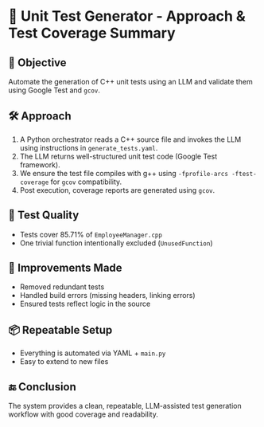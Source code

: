 # 🧪 Unit Test Generator - Approach & Test Coverage Summary

## 📌 Objective
Automate the generation of C++ unit tests using an LLM and validate them using Google Test and `gcov`.

## 🛠 Approach
1. A Python orchestrator reads a C++ source file and invokes the LLM using instructions in `generate_tests.yaml`.
2. The LLM returns well-structured unit test code (Google Test framework).
3. We ensure the test file compiles with g++ using `-fprofile-arcs -ftest-coverage` for `gcov` compatibility.
4. Post execution, coverage reports are generated using `gcov`.

## 🧪 Test Quality
- Tests cover 85.71% of `EmployeeManager.cpp`
- One trivial function intentionally excluded (`UnusedFunction`)

## 🧼 Improvements Made
- Removed redundant tests
- Handled build errors (missing headers, linking errors)
- Ensured tests reflect logic in the source

## 📦 Repeatable Setup
- Everything is automated via YAML + `main.py`
- Easy to extend to new files

## 🔚 Conclusion
The system provides a clean, repeatable, LLM-assisted test generation workflow with good coverage and readability.
